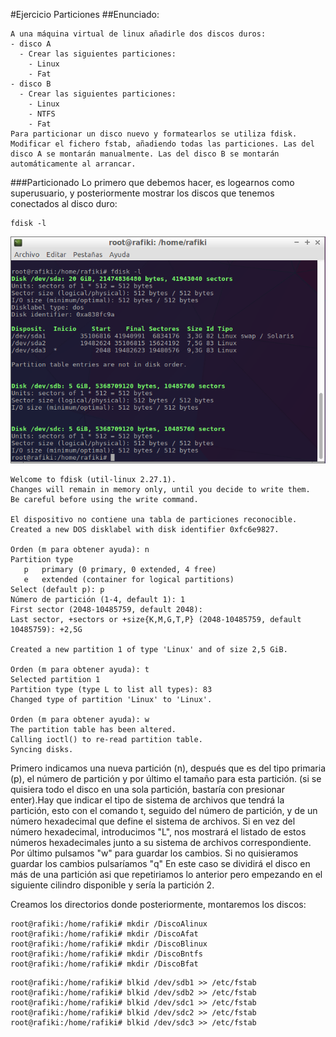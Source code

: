 #Ejercicio Particiones
##Enunciado:
~~~
A una máquina virtual de linux añadirle dos discos duros:
- disco A
  - Crear las siguientes particiones:
    - Linux
    - Fat
- disco B
  - Crear las siguientes particiones:
    - Linux
    - NTFS
    - Fat   
Para particionar un disco nuevo y formatearlos se utiliza fdisk.  
Modificar el fichero fstab, añadiendo todas las particiones. Las del disco A se montarán manualmente. Las del disco B se montarán automáticamente al arrancar.  
~~~

###Particionado
Lo primero que debemos hacer, es logearnos como superusuario, y posteriormente mostrar los discos que tenemos conectados al disco duro:
~~~
fdisk -l
~~~
![Listado de discos](../img/listadiscos.PNG )

~~~
Welcome to fdisk (util-linux 2.27.1).
Changes will remain in memory only, until you decide to write them.
Be careful before using the write command.

El dispositivo no contiene una tabla de particiones reconocible.
Created a new DOS disklabel with disk identifier 0xfc6e9827.

Orden (m para obtener ayuda): n
Partition type
   p   primary (0 primary, 0 extended, 4 free)
   e   extended (container for logical partitions)
Select (default p): p
Número de partición (1-4, default 1): 1
First sector (2048-10485759, default 2048): 
Last sector, +sectors or +size{K,M,G,T,P} (2048-10485759, default 10485759): +2,5G

Created a new partition 1 of type 'Linux' and of size 2,5 GiB.

Orden (m para obtener ayuda): t
Selected partition 1
Partition type (type L to list all types): 83
Changed type of partition 'Linux' to 'Linux'.

Orden (m para obtener ayuda): w
The partition table has been altered.
Calling ioctl() to re-read partition table.
Syncing disks.
~~~

Primero indicamos una nueva partición (n), después que es del tipo primaria (p), el número de partición y por último el tamaño para esta partición. (si se quisiera todo el disco en una sola partición, bastaría con presionar enter).Hay que indicar el tipo de sistema de archivos que tendrá la partición, esto con el comando t, seguido del número de partición, y de un número hexadecimal que define el sistema de archivos. Si en vez del número hexadecimal, introducimos "L", nos mostrará el listado de estos números hexadecimales junto a su sistema de archivos correspondiente. Por último pulsamos "w" para guardar los cambios. Si no quisieramos guardar los cambios pulsaríamos "q" En este caso se dividirá el disco en más de una partición asi que repetiriamos lo anterior pero empezando en el siguiente cilindro disponible y sería la partición 2. 

Creamos los directorios donde posteriormente, montaremos los discos:
~~~
root@rafiki:/home/rafiki# mkdir /DiscoAlinux
root@rafiki:/home/rafiki# mkdir /DiscoAfat
root@rafiki:/home/rafiki# mkdir /DiscoBlinux
root@rafiki:/home/rafiki# mkdir /DiscoBntfs
root@rafiki:/home/rafiki# mkdir /DiscoBfat
~~~

~~~
root@rafiki:/home/rafiki# blkid /dev/sdb1 >> /etc/fstab
root@rafiki:/home/rafiki# blkid /dev/sdb2 >> /etc/fstab
root@rafiki:/home/rafiki# blkid /dev/sdc1 >> /etc/fstab
root@rafiki:/home/rafiki# blkid /dev/sdc2 >> /etc/fstab
root@rafiki:/home/rafiki# blkid /dev/sdc3 >> /etc/fstab
~~~
